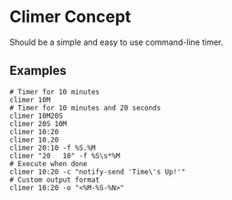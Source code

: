 # Climer Concept
Should be a simple and easy to use command-line timer.

## Examples

```
# Timer for 10 minutes
climer 10M
# Timer for 10 minutes and 20 seconds
climer 10M20S
climer 20S 10M
climer 10:20
climer 10.20
climer 20:10 -f %S.%M
climer "20   10" -f %S\s*%M
# Execute when done
climer 10:20 -c "notify-send 'Time\'s Up!'"
# Custom output format
climer 10:20 -o "<%M-%S-%N>"
```
